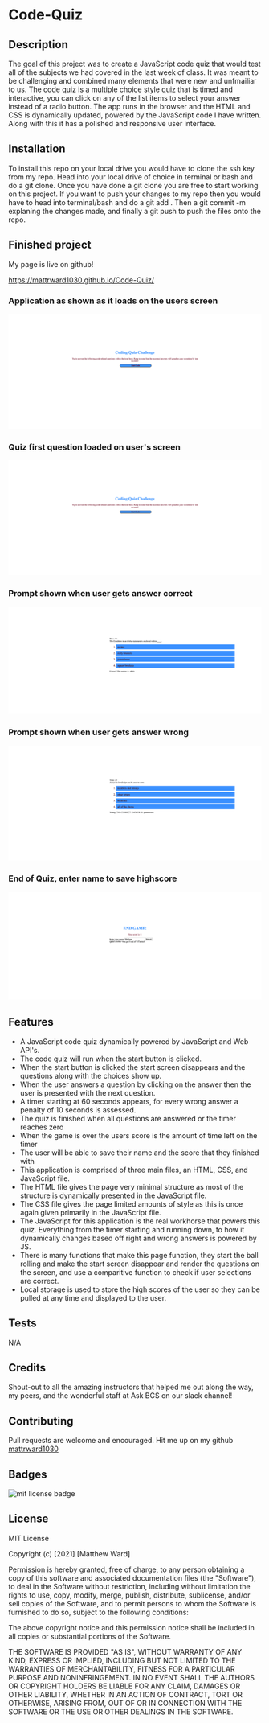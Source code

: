 # Code-Quiz

## Description 

The goal of this project was to create a JavaScript code quiz that would test all of the subjects we had covered in the last week of class. It was meant to be challenging and combined many elements that were new and unfmailiar to us. The code quiz is a multiple choice style quiz that is timed and interactive, you can click on any of the list items to select your answer instead of a radio button. The app runs in the browser and the HTML and CSS is dynamically updated, powered by the JavaScript code I have written. Along with this it has a polished and responsive user interface.

## Installation 

To install this repo on your local drive you would have to clone the ssh key from my repo. Head into your local drive of choice in terminal or bash and do a git clone. Once you have done a git clone you are free to start working on this project. If you want to push your changes to my repo then you would have to head into terminal/bash and do a git add . Then a git commit -m explaning the changes made, and finally a git push to push the files onto the repo. 

## Finished project

My page is live on github!

 https://mattrward1030.github.io/Code-Quiz/

 ### Application as shown as it loads on the users screen

 <img src="./assets/images/app-start-screen.png" alt="application start screen">

 ### Quiz first question loaded on user's screen

 <img src="./assets/images/quiz-start-screen.png" alt="quiz start screen">

 ### Prompt shown when user gets answer correct 

 <img src="./assets/images/right-answer.png" alt="prompt when right answer is selected">

### Prompt shown when user gets answer wrong 

 <img src="./assets/images/wrong-answer.png" alt="prompt when wrong answer is selected">

 ### End of Quiz, enter name to save highscore

 <img src="./assets/images/end-game.png" alt="End of quiz">

## Features
<ul>
<li> A JavaScript code quiz dynamically powered by JavaScript and Web API's.</li>
<li>The code quiz will run when the start button is clicked.</li>
<li>When the start button is clicked the start screen disappears and the questions along with the choices show up.</li>
<li> When the user answers a question by clicking on the answer then the user is presented with the next question. </li>
<li>A timer starting at 60 seconds appears, for every wrong answer a penalty of 10 seconds is assessed.</li>
<li>The quiz is finished when all questions are answered or the timer reaches zero</li>
<li>When the game is over the users score is the amount of time left on the timer</li>
<li>The user will be able to save their name and the score that they finished with</li>
<li>This application is comprised of three main files, an HTML, CSS, and JavaScript file.</li>
<li>The HTML file gives the page very minimal structure as most of the structure is dynamically presented in the JavaScript file.</li>
<li>The CSS file gives the page limited amounts of style as this is once again given primarily in the JavaScript file.</li>
<li>The JavaScript for this application is the real workhorse that powers this quiz. Everything from the timer starting and running down, to how it dynamically changes based off right and wrong answers is powered by JS. </li>
<li> There is many functions that make this page function, they start the ball rolling and make the start screen disappear and render the questions on the screen, and use a comparitive function to check if user selections are correct.</li>
<li> Local storage is used to store the high scores of the user so they can be pulled at any time and displayed to the user.</li>
</ul>

## Tests
N/A

## Credits
Shout-out to all the amazing instructors that helped me out along the way, my peers, and the wonderful staff at Ask BCS on our slack channel!

## Contributing

Pull requests are welcome and encouraged. Hit me up on my github <a href="https://github.com/mattrward1030">mattrward1030</a>

## Badges
 <img src="https://shields.io/badge/license-MIT-green" alt="mit license badge">

## License

MIT License

Copyright (c) [2021] [Matthew Ward]

Permission is hereby granted, free of charge, to any person obtaining a copy
of this software and associated documentation files (the "Software"), to deal
in the Software without restriction, including without limitation the rights
to use, copy, modify, merge, publish, distribute, sublicense, and/or sell
copies of the Software, and to permit persons to whom the Software is
furnished to do so, subject to the following conditions:

The above copyright notice and this permission notice shall be included in all
copies or substantial portions of the Software.

THE SOFTWARE IS PROVIDED "AS IS", WITHOUT WARRANTY OF ANY KIND, EXPRESS OR
IMPLIED, INCLUDING BUT NOT LIMITED TO THE WARRANTIES OF MERCHANTABILITY,
FITNESS FOR A PARTICULAR PURPOSE AND NONINFRINGEMENT. IN NO EVENT SHALL THE
AUTHORS OR COPYRIGHT HOLDERS BE LIABLE FOR ANY CLAIM, DAMAGES OR OTHER
LIABILITY, WHETHER IN AN ACTION OF CONTRACT, TORT OR OTHERWISE, ARISING FROM,
OUT OF OR IN CONNECTION WITH THE SOFTWARE OR THE USE OR OTHER DEALINGS IN THE
SOFTWARE.
